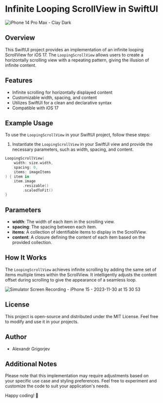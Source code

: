 # Infinite Looping ScrollView in SwiftUI
![iPhone 14 Pro Max - Clay Dark](https://github.com/AGr-AlexandrGrigoryev/LoopingScrollView/assets/37674802/21083112-d1f9-454a-909e-3a65df7c8a14)
## Overview

This SwiftUI project provides an implementation of an infinite looping ScrollView for iOS 17. The `LoopingScrollView` allows users to create a horizontally scrolling view with a repeating pattern, giving the illusion of infinite content.

## Features

- Infinite scrolling for horizontally displayed content
- Customizable width, spacing, and content
- Utilizes SwiftUI for a clean and declarative syntax
- Compatible with iOS 17

## Example Usage

To use the `LoopingScrollView` in your SwiftUI project, follow these steps:

1. Instantiate the `LoopingScrollView` in your SwiftUI view and provide the necessary parameters, such as width, spacing, and content.

```swift
LoopingScrollView(
    width: size.width,
    spacing: 0,
    items: imageItems
) { item in
    item.image
        .resizable()
        .scaledToFit()
}
```

## Parameters

- **width**: The width of each item in the scrolling view.
- **spacing**: The spacing between each item.
- **items**: A collection of identifiable items to display in the ScrollView.
- **content**: A closure defining the content of each item based on the provided collection.

## How It Works

The `LoopingScrollView` achieves infinite scrolling by adding the same set of items multiple times within the ScrollView. It intelligently adjusts the content offset during scrolling to give the appearance of a seamless loop.

![Simulator Screen Recording - iPhone 15 - 2023-11-30 at 15 30 53](https://github.com/AGr-AlexandrGrigoryev/LoopingScrollView/assets/37674802/850b5de1-71b2-482d-acf6-3e1e1d51159d)

## License

This project is open-source and distributed under the MIT License. Feel free to modify and use it in your projects.

## Author

- Alexandr Grigorjev

## Additional Notes

Please note that this implementation may require adjustments based on your specific use case and styling preferences. Feel free to experiment and customize the code to suit your application's needs.

Happy coding! 🚀

